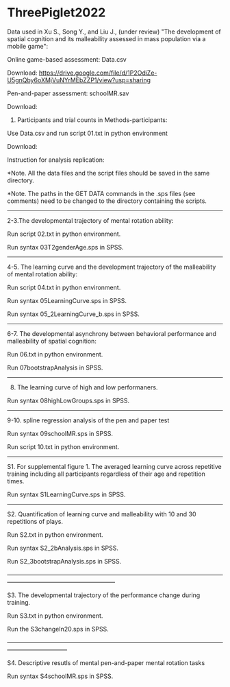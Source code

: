 # ThreePiglet2022

Data used in Xu S., Song Y., and Liu J., (under review) "The development of spatial cognition and its malleability assessed in mass population via a mobile game":

Online game-based assessment: Data.csv

Download: https://drive.google.com/file/d/1P2OdiZe-U5gnQby6oXMjVuNYrMEbZZP1/view?usp=sharing

Pen-and-paper assessment: schoolMR.sav

Download: 

1. Participants and trial counts in Methods-participants:

Use Data.csv and run script 01.txt in python environment

Download:



Instruction for analysis replication:

*Note. All the data files and the script files should be saved in the same directory.

*Note. The paths in the GET DATA commands in the .sps files (see comments) need to be changed to the directory containing the scripts.

__________________
2-3.The developmental trajectory of mental rotation ability: 

Run script 02.txt in python environment.

Run syntax 03T2genderAge.sps in SPSS.


_______________________________
4-5. The learning curve and the development trajectory of the malleability of mental rotation ability:

Run script 04.txt in python environment.

Run syntax 05LearningCurve.sps in SPSS.

Run syntax 05_2LearningCurve_b.sps in SPSS.

__________________________
6-7. The developmental asynchrony between behavioral performance and malleability of spatial cognition:

Run 06.txt in python environment.

Run 07bootstrapAnalysis in SPSS.

_________________________
8. The learning curve of high and low performaners.

Run syntax 08highLowGroups.sps in SPSS.
______________________________
9-10. spline regression analysis of the pen and paper test

Run syntax 09schoolMR.sps in SPSS.

Run script 10.txt in python environment.
___________________________________________
S1. For supplemental figure 1. The averaged learning curve across repetitive training including all participants regardless of their age and repetition times.

Run syntax S1LearningCurve.sps in SPSS.

_________________________________________
S2. Quantification of learning curve and malleability with 10 and 30 repetitions of plays.

Run S2.txt in python environment.

Run syntax S2_2bAnalysis.sps in SPSS.

Run S2_3bootstrapAnalysis.sps in SPSS.

——————————————————————————————————————————————————————

S3. The developmental trajectory of the performance change during training. 

Run S3.txt in python environment.

Run the S3changeIn20.sps in SPSS.

——————————————————————————————————————————————

S4. Descriptive resutls of mental pen-and-paper mental rotation tasks

Run syntax S4schoolMR.sps in SPSS.




